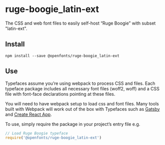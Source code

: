 
# ruge-boogie_latin-ext

The CSS and web font files to easily self-host “Ruge Boogie” with subset "latin-ext".

## Install

`npm install --save @openfonts/ruge-boogie_latin-ext`

## Use

Typefaces assume you’re using webpack to process CSS and files. Each typeface
package includes all necessary font files (woff2, woff) and a CSS file with
font-face declarations pointing at these files.

You will need to have webpack setup to load css and font files. Many tools built
with Webpack will work out of the box with Typefaces such as [Gatsby](https://github.com/gatsbyjs/gatsby)
and [Create React App](https://github.com/facebookincubator/create-react-app).

To use, simply require the package in your project’s entry file e.g.

```javascript
// Load Ruge Boogie typeface
require('@openfonts/ruge-boogie_latin-ext')
```
